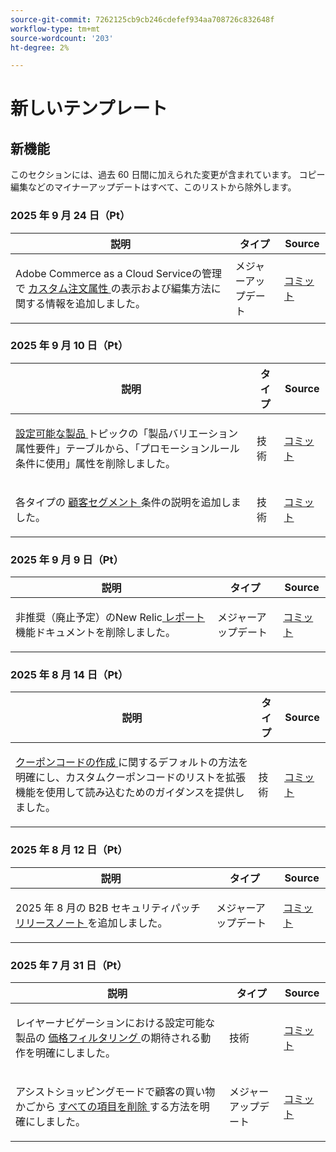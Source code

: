 ```yaml
---
source-git-commit: 7262125cb9cb246cdefef934aa708726c832648f
workflow-type: tm+mt
source-wordcount: '203'
ht-degree: 2%

---
```

# 新しいテンプレート

## 新機能

このセクションには、過去 60 日間に加えられた変更が含まれています。 コピー編集などのマイナーアップデートはすべて、このリストから除外します。

### 2025 年 9 月 24 日（Pt）

<table style="table-layout:auto;">
  <thead>
    <tr>
      <th>説明</th>
      <th>タイプ</th>
      <th>Source</th>
    </tr>
  </thead>
  <tbody>
    <tr>
      <td><p>Adobe Commerce as a Cloud Serviceの管理で <a href="https://experienceleague.adobe.com/ja/docs/commerce-admin/stores-sales/order-management/orders/order-processing#custom-order-attributes"> カスタム注文属性 </a> の表示および編集方法に関する情報を追加しました。</p>
</td>
      <td>
        メジャーアップデート
      </td>
      <td><a href="https://github.com/AdobeDocs/commerce-admin.en/commit/68c4c836d0e6dfff1f397dcc93368f8daac774f3">コミット</a></td>
    </tr>
  </tbody>
</table>

### 2025 年 9 月 10 日（Pt）

<table style="table-layout:auto;">
  <thead>
    <tr>
      <th>説明</th>
      <th>タイプ</th>
      <th>Source</th>
    </tr>
  </thead>
  <tbody>
    <tr>
      <td><p><a href="https://experienceleague.adobe.com/ja/docs/commerce-admin/catalog/products/types/product-create-configurable#product-variation-attribute-requirements"> 設定可能な製品 </a> トピックの「製品バリエーション属性要件」テーブルから、「プロモーションルール条件に使用」属性を削除しました。</p>
</td>
      <td>
        技術
      </td>
      <td><a href="https://github.com/AdobeDocs/commerce-admin.en/commit/7035acbe2b974ab8bdb4904e769856f0646211ea">コミット</a></td>
    </tr>
    <tr>
      <td><p>各タイプの <a href="https://experienceleague.adobe.com/ja/docs/commerce-admin/customers/segments/customer-segment-create"> 顧客セグメント </a> 条件の説明を追加しました。</p>
</td>
      <td>
        技術
      </td>
      <td><a href="https://github.com/AdobeDocs/commerce-admin.en/commit/3caa8f3067d534d46e4dafb5731df200723216f8">コミット</a></td>
    </tr>
  </tbody>
</table>

### 2025 年 9 月 9 日（Pt）

<table style="table-layout:auto;">
  <thead>
    <tr>
      <th>説明</th>
      <th>タイプ</th>
      <th>Source</th>
    </tr>
  </thead>
  <tbody>
    <tr>
      <td><p>非推奨（廃止予定）のNew Relic<a href="https://experienceleague.adobe.com/ja/docs/commerce-admin/start/reporting/new-relic-reporting"> レポート </a> 機能ドキュメントを削除しました。</p>
</td>
      <td>
        メジャーアップデート
      </td>
      <td><a href="https://github.com/AdobeDocs/commerce-admin.en/commit/066bcb5b86cfcf5ecb8a6384e6023fd839c4dfcb">コミット</a></td>
    </tr>
  </tbody>
</table>

### 2025 年 8 月 14 日（Pt）

<table style="table-layout:auto;">
  <thead>
    <tr>
      <th>説明</th>
      <th>タイプ</th>
      <th>Source</th>
    </tr>
  </thead>
  <tbody>
    <tr>
      <td><p><a href="https://experienceleague.adobe.com/ja/docs/commerce-admin/marketing/promotions/cart-rules/price-rules-cart-coupon"> クーポンコードの作成 </a> に関するデフォルトの方法を明確にし、カスタムクーポンコードのリストを拡張機能を使用して読み込むためのガイダンスを提供しました。</p>
</td>
      <td>
        技術
      </td>
      <td><a href="https://github.com/AdobeDocs/commerce-admin.en/commit/95e0223bb211b03a9c9ede7b53372c33cad65885">コミット</a></td>
    </tr>
  </tbody>
</table>

### 2025 年 8 月 12 日（Pt）

<table style="table-layout:auto;">
  <thead>
    <tr>
      <th>説明</th>
      <th>タイプ</th>
      <th>Source</th>
    </tr>
  </thead>
  <tbody>
    <tr>
      <td><p>2025 年 8 月の B2B セキュリティパッチ <a href="https://experienceleague.adobe.com/ja/docs/commerce-admin/b2b/release-notes"> リリースノート </a> を追加しました。</p>
</td>
      <td>
        メジャーアップデート
      </td>
      <td><a href="https://github.com/AdobeDocs/commerce-admin.en/commit/0ff127d55e62cc13241d9b6285f36a1bb56d8162">コミット</a></td>
    </tr>
  </tbody>
</table>

### 2025 年 7 月 31 日（Pt）

<table style="table-layout:auto;">
  <thead>
    <tr>
      <th>説明</th>
      <th>タイプ</th>
      <th>Source</th>
    </tr>
  </thead>
  <tbody>
    <tr>
      <td><p>レイヤーナビゲーションにおける設定可能な製品の <a href="https://experienceleague.adobe.com/ja/docs/commerce-admin/catalog/catalog/navigation/navigation-layered#price-navigation"> 価格フィルタリング </a> の期待される動作を明確にしました。</p>
</td>
      <td>
        技術
      </td>
      <td><a href="https://github.com/AdobeDocs/commerce-admin.en/commit/3227227b6cf4f159b40fda8a5a165a7097f8a0bd">コミット</a></td>
    </tr>
    <tr>
      <td><p>アシストショッピングモードで顧客の買い物かごから <a href="https://experienceleague.adobe.com/ja/docs/commerce-admin/stores-sales/point-of-purchase/assist/shopping-assisted-cart-manage"> すべての項目を削除 </a> する方法を明確にしました。</p>
</td>
      <td>
        メジャーアップデート
      </td>
      <td><a href="https://github.com/AdobeDocs/commerce-admin.en/commit/193248c1fce55c950b22ec8d86613d23be1ead11">コミット</a></td>
    </tr>
  </tbody>
</table>
